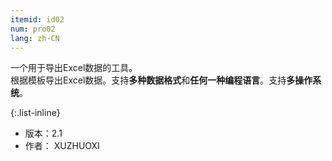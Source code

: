 ```yaml
---
itemid: id02
num: pro02
lang: zh-CN
---
```


一个用于导出Excel数据的工具。   
根据模板导出Excel数据。支持**多种数据格式**和**任何一种编程语言**。支持**多操作系统**。  

{:.list-inline} 

+ 版本：2.1   
+ 作者： XUZHUOXI   
